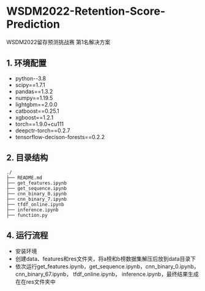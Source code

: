 # WSDM2022-Retention-Score-Prediction
WSDM2022留存预测挑战赛 第1名解决方案

## **1. 环境配置**

- python--3.8
- scipy==1.7.1
- pandas==1.3.2
- numpy==1.19.5
- lightgbm==2.0.0
- catboost==0.25.1
- xgboost==1.2.1
- torch==1.9.0+cu111
- deepctr-torch==0.2.7
- tensorflow-decison-forests==0.2.2


## **2. 目录结构**

```
./
├── README.md
├── get_features.ipynb
├── get_sequence.ipynb
├── cnn_binary_0.ipynb
├── cnn_binary_7.ipynb
├── tfdf_online.ipynb
├── inference.ipynb
├── function.py
```


## **4. 运行流程**
- 安装环境
- 创建data、features和res文件夹，将a榜和b榜数据集解压后放到data目录下
- 依次运行get_features.ipynb，get_sequence.ipynb，cnn_binary_0.ipynb，cnn_binary_67.ipynb，
tfdf_online.ipynb， inference.ipynb，最终结果生成在在res文件夹中
